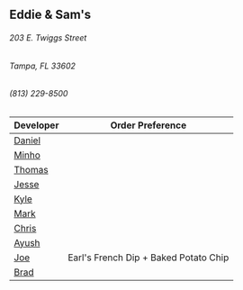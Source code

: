## Eddie & Sam's
###### 203 E. Twiggs Street
###### Tampa, FL 33602
###### (813) 229-8500

Developer     | Order Preference
--------------|---------------------
[Daniel](https://github.com/dtartaglia)           	| 
[Minho](https://github.com/minhochoi)               | 
[Thomas](https://github.com/ThomasKomarnicki)       | 
[Jesse](https://github.com/jessecurry)              | 
[Kyle](https://github.com/kjswartz)                 | 
[Mark](http://github.com/mark-smithtb)              | 
[Chris](https://github.com/stomp1128)               | 
[Ayush](https://github.com/ayushcshah)              | 
[Joe](https://github.com/Montchat)                  |  Earl's French Dip + Baked Potato Chip
[Brad](https://github.com/bself)                    | 
